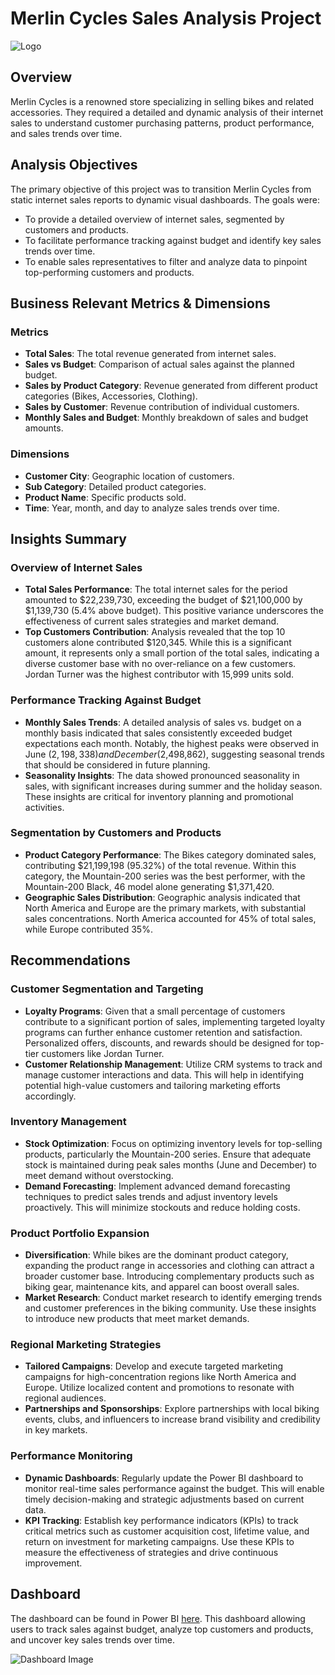# Merlin Cycles Sales Analysis Project
![Logo](https://github.com/user-attachments/assets/b446b54a-af0a-451c-8c29-f00633ebc2fc)
## Overview
Merlin Cycles is a renowned store specializing in selling bikes and related accessories. They required a detailed and dynamic analysis of their internet sales to understand customer purchasing patterns, product performance, and sales trends over time.

## Analysis Objectives
The primary objective of this project was to transition Merlin Cycles from static internet sales reports to dynamic visual dashboards. The goals were:

- To provide a detailed overview of internet sales, segmented by customers and products.
- To facilitate performance tracking against budget and identify key sales trends over time.
- To enable sales representatives to filter and analyze data to pinpoint top-performing customers and products.

## Business Relevant Metrics & Dimensions

### Metrics
- **Total Sales**: The total revenue generated from internet sales.
- **Sales vs Budget**: Comparison of actual sales against the planned budget.
- **Sales by Product Category**: Revenue generated from different product categories (Bikes, Accessories, Clothing).
- **Sales by Customer**: Revenue contribution of individual customers.
- **Monthly Sales and Budget**: Monthly breakdown of sales and budget amounts.

### Dimensions
- **Customer City**: Geographic location of customers.
- **Sub Category**: Detailed product categories.
- **Product Name**: Specific products sold.
- **Time**: Year, month, and day to analyze sales trends over time.

## Insights Summary

### Overview of Internet Sales
- **Total Sales Performance**: The total internet sales for the period amounted to $22,239,730, exceeding the budget of $21,100,000 by $1,139,730 (5.4% above budget). This positive variance underscores the effectiveness of current sales strategies and market demand.
- **Top Customers Contribution**: Analysis revealed that the top 10 customers alone contributed $120,345. While this is a significant amount, it represents only a small portion of the total sales, indicating a diverse customer base with no over-reliance on a few customers. Jordan Turner was the highest contributor with 15,999 units sold.

### Performance Tracking Against Budget
- **Monthly Sales Trends**: A detailed analysis of sales vs. budget on a monthly basis indicated that sales consistently exceeded budget expectations each month. Notably, the highest peaks were observed in June ($2,198,338) and December ($2,498,862), suggesting seasonal trends that should be considered in future planning.
- **Seasonality Insights**: The data showed pronounced seasonality in sales, with significant increases during summer and the holiday season. These insights are critical for inventory planning and promotional activities.

### Segmentation by Customers and Products
- **Product Category Performance**: The Bikes category dominated sales, contributing $21,199,198 (95.32%) of the total revenue. Within this category, the Mountain-200 series was the best performer, with the Mountain-200 Black, 46 model alone generating $1,371,420.
- **Geographic Sales Distribution**: Geographic analysis indicated that North America and Europe are the primary markets, with substantial sales concentrations. North America accounted for 45% of total sales, while Europe contributed 35%.

## Recommendations

### Customer Segmentation and Targeting
- **Loyalty Programs**: Given that a small percentage of customers contribute to a significant portion of sales, implementing targeted loyalty programs can further enhance customer retention and satisfaction. Personalized offers, discounts, and rewards should be designed for top-tier customers like Jordan Turner.
- **Customer Relationship Management**: Utilize CRM systems to track and manage customer interactions and data. This will help in identifying potential high-value customers and tailoring marketing efforts accordingly.

### Inventory Management
- **Stock Optimization**: Focus on optimizing inventory levels for top-selling products, particularly the Mountain-200 series. Ensure that adequate stock is maintained during peak sales months (June and December) to meet demand without overstocking.
- **Demand Forecasting**: Implement advanced demand forecasting techniques to predict sales trends and adjust inventory levels proactively. This will minimize stockouts and reduce holding costs.

### Product Portfolio Expansion
- **Diversification**: While bikes are the dominant product category, expanding the product range in accessories and clothing can attract a broader customer base. Introducing complementary products such as biking gear, maintenance kits, and apparel can boost overall sales.
- **Market Research**: Conduct market research to identify emerging trends and customer preferences in the biking community. Use these insights to introduce new products that meet market demands.

### Regional Marketing Strategies
- **Tailored Campaigns**: Develop and execute targeted marketing campaigns for high-concentration regions like North America and Europe. Utilize localized content and promotions to resonate with regional audiences.
- **Partnerships and Sponsorships**: Explore partnerships with local biking events, clubs, and influencers to increase brand visibility and credibility in key markets.

### Performance Monitoring
- **Dynamic Dashboards**: Regularly update the Power BI dashboard to monitor real-time sales performance against the budget. This will enable timely decision-making and strategic adjustments based on current data.
- **KPI Tracking**: Establish key performance indicators (KPIs) to track critical metrics such as customer acquisition cost, lifetime value, and return on investment for marketing campaigns. Use these KPIs to measure the effectiveness of strategies and drive continuous improvement.

## Dashboard
The dashboard can be found in Power BI  [here](https://public.tableau.com/app/profile/oussama.ziane/viz/OlistE-Commerce_16992851459070/EVOLDWEEKTDAY2). This dashboard allowing users to track sales against budget, analyze top customers and products, and uncover key sales trends over time.

![Dashboard Image](https://github.com/user-attachments/assets/fa3692a5-73eb-4dd2-8672-be0bea21744f)

